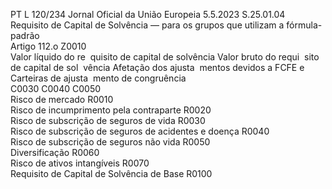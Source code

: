 PT  L 120/234 Jornal Oficial da União Europeia 5.5.2023
 S.25.01.04  
Requisito de Capital de Solvência — para os grupos que utilizam a fórmula-padrão  
Artigo 112.o Z0010  
Valor líquido do re ­
quisito de capital de 
solvência  Valor bruto do requi ­
sito de capital de sol ­
vência  Afetação dos ajusta ­
mentos devidos a FCFE 
e Carteiras de ajusta ­
mento de congruência  
C0030  C0040  C0050  
Risco de mercado  R0010  
Risco de incumprimento pela contraparte  R0020  
Risco de subscrição de seguros de vida  R0030  
Risco de subscrição de seguros de acidentes e doença  R0040  
Risco de subscrição de seguros não vida  R0050  
Diversificação  R0060  
Risco de ativos intangíveis  R0070  
Requisito de Capital de Solvência de Base  R0100